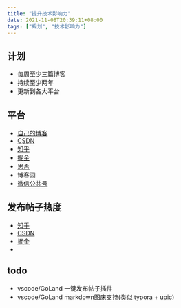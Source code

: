 ```yaml
---
title: "提升技术影响力"
date: 2021-11-08T20:39:11+08:00
tags: ["规划", "技术影响力"]
---
```


## 计划

- 每周至少三篇博客
- 持续至少两年
- 更新到各大平台

## 平台

- [自己的博客](https://he2121.github.io/xiaohe-blog/)
- [CSDN](https://blog.csdn.net/)
- [知乎](https://www.zhihu.com/)
- [掘金](https://juejin.cn/)
- [思否](https://www.oschina.net/)
- 博客园
- [微信公共号](https://cloud.tencent.com/developer/column)

## 发布帖子热度

- [知乎](https://www.zhihu.com/creator/manage/creation/all)
- [CSDN](https://blog.csdn.net/weixin_44065217?spm=1001.2100.3001.5343&type=blog)
- [掘金](https://juejin.cn/user/97180966464552/posts)
- 

## todo

- vscode/GoLand 一键发布帖子插件
- vscode/GoLand markdown图床支持(类似 typora + upic)

